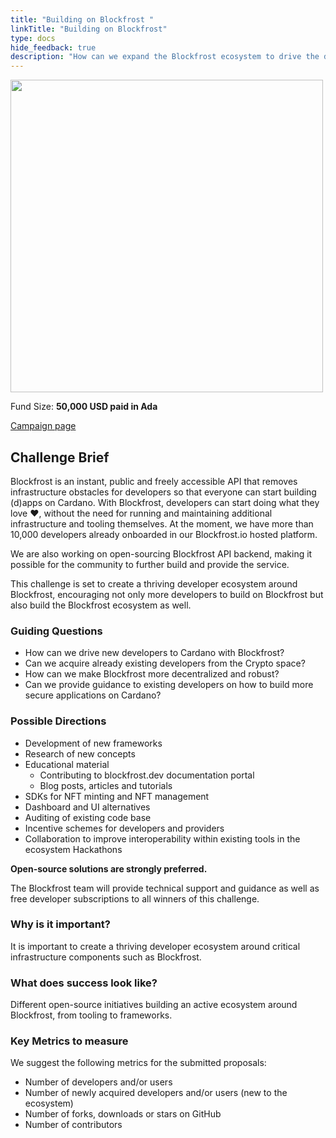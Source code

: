 ```yaml
---
title: "Building on Blockfrost "
linkTitle: "Building on Blockfrost"
type: docs
hide_feedback: true
description: "How can we expand the Blockfrost ecosystem to drive the developer adoption on Cardano?"
---
```

<img src="https://cardano.ideascale.com/community-library/accounts/93/936143/Public/12-Building-on-Blockfrost-fdb9c3.png" style="width:500px;height500px">

Fund Size: **50,000 USD paid in Ada**

[Campaign page](https://cardano.ideascale.com/c/campaigns/26603/about)

## Challenge Brief

Blockfrost is an instant, public and freely accessible API that removes infrastructure obstacles for developers so that everyone can start building (d)apps on Cardano. With Blockfrost, developers can start doing what they love ❤️, without the need for running and maintaining additional infrastructure and tooling themselves. At the moment, we have more than 10,000 developers already onboarded in our Blockfrost.io hosted platform.

We are also working on open-sourcing Blockfrost API backend, making it possible for the community to further build and provide the service.

This challenge is set to create a thriving developer ecosystem around Blockfrost, encouraging not only more developers to build on Blockfrost but also build the Blockfrost ecosystem as well.

### Guiding Questions

- How can we drive new developers to Cardano with Blockfrost?
- Can we acquire already existing developers from the Crypto space?
- How can we make Blockfrost more decentralized and robust?
- Can we provide guidance to existing developers on how to build more secure applications on Cardano?

### Possible Directions

- Development of new frameworks
- Research of new concepts
- Educational material
  - Contributing to blockfrost.dev documentation portal
  - Blog posts, articles and tutorials
- SDKs for NFT minting and NFT management
- Dashboard and UI alternatives
- Auditing of existing code base
- Incentive schemes for developers and providers
- Collaboration to improve interoperability within existing tools in the ecosystem
Hackathons

**Open-source solutions are strongly preferred.**

The Blockfrost team will provide technical support and guidance as well as free developer subscriptions to all winners of this challenge.

### Why is it important?

It is important to create a thriving developer ecosystem around critical infrastructure components such as Blockfrost.

### What does success look like?

Different open-source initiatives building an active ecosystem around Blockfrost, from tooling to frameworks.

### Key Metrics to measure

We suggest the following metrics for the submitted proposals:

- Number of developers and/or users
- Number of newly acquired developers and/or users (new to the ecosystem)
- Number of forks, downloads or stars on GitHub
- Number of contributors